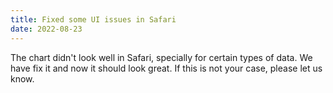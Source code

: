 ```yaml
---
title: Fixed some UI issues in Safari
date: 2022-08-23
---
```


The chart didn't look well in Safari, specially for certain types of data. We have fix it and now it should look great. If this is not your case, please let us know.